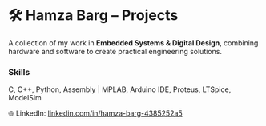 # 🛠️ Hamza Barg – Projects  

A collection of my work in **Embedded Systems & Digital Design**, combining hardware and software to create practical engineering solutions.  

### Skills  
C, C++, Python, Assembly | MPLAB, Arduino IDE, Proteus, LTSpice, ModelSim  
  
🌐 LinkedIn: [linkedin.com/in/hamza-barg-4385252a5](https://www.linkedin.com/in/hamza-barg-4385252a5)  
